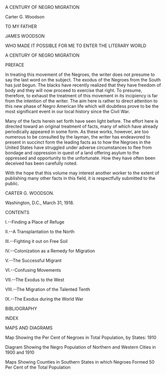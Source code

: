 A CENTURY OF NEGRO MIGRATION

Carter G. Woodson

TO MY FATHER

JAMES WOODSON

WHO MADE IT POSSIBLE FOR ME TO ENTER THE LITERARY WORLD

A CENTURY OF NEGRO MIGRATION

PREFACE

In treating this movement of the Negroes, the writer does not presume to say the last word on the subject. The exodus of the Negroes from the South has just begun. The blacks have recently realized that they have freedom of body and they will now proceed to exercise that right. To presume, therefore, to exhaust the treatment of this movement in its incipiency is far from the intention of the writer. The aim here is rather to direct attention to this new phase of Negro American life which will doubtless prove to be the most significant event in our local history since the Civil War.

Many of the facts herein set forth have seen light before. The effort here is directed toward an original treatment of facts, many of which have already periodically appeared in some form. As these works, however, are too numerous to be consulted by the layman, the writer has endeavored to present in succinct form the leading facts as to how the Negroes in the United States have struggled under adverse circumstances to flee from bondage and oppression in quest of a land offering asylum to the oppressed and opportunity to the unfortunate. How they have often been deceived has been carefully noted.

With the hope that this volume may interest another worker to the extent of publishing many other facts in this field, it is respectfully submitted to the public.

CARTER G. WOODSON.

Washington, D.C., March 31, 1918.

CONTENTS

I.--Finding a Place of Refuge

II.--A Transplantation to the North

III.--Fighting it out on Free Soil

IV.--Colonization as a Remedy for Migration

V.--The Successful Migrant

VI.--Confusing Movements

VII.--The Exodus to the West

VIII.--The Migration of the Talented Tenth

IX.--The Exodus during the World War

BIBLIOGRAPHY

INDEX

MAPS AND DIAGRAMS

Map Showing the Per Cent of Negroes in Total Population, by States: 1910

Diagram Showing the Negro Population of Northern and Western Cities in 1900 and 1910

Maps Showing Counties in Southern States in which Negroes Formed 50 Per Cent of the Total Population

